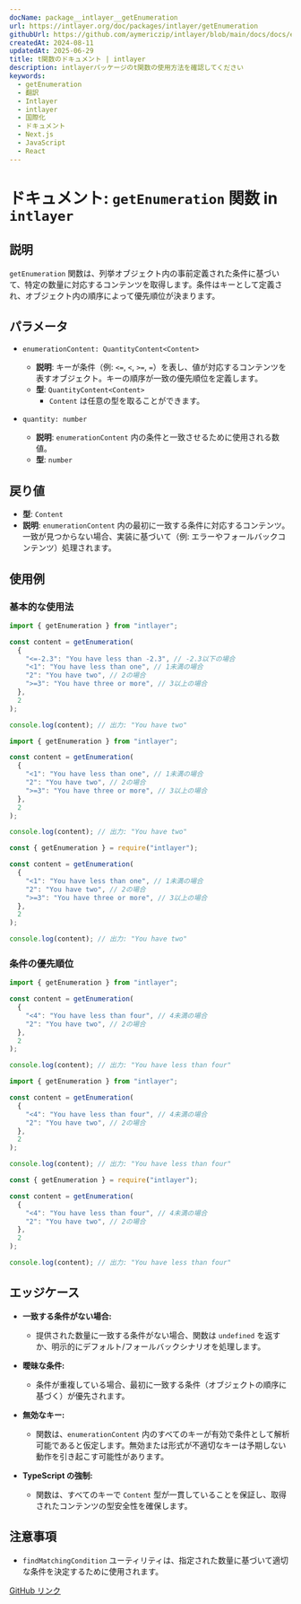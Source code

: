 ```yaml
---
docName: package__intlayer__getEnumeration
url: https://intlayer.org/doc/packages/intlayer/getEnumeration
githubUrl: https://github.com/aymericzip/intlayer/blob/main/docs/docs/en/packages/intlayer/getEnumeration.md
createdAt: 2024-08-11
updatedAt: 2025-06-29
title: t関数のドキュメント | intlayer
description: intlayerパッケージのt関数の使用方法を確認してください
keywords:
  - getEnumeration
  - 翻訳
  - Intlayer
  - intlayer
  - 国際化
  - ドキュメント
  - Next.js
  - JavaScript
  - React
---
```


# ドキュメント: `getEnumeration` 関数 in `intlayer`

## 説明

`getEnumeration` 関数は、列挙オブジェクト内の事前定義された条件に基づいて、特定の数量に対応するコンテンツを取得します。条件はキーとして定義され、オブジェクト内の順序によって優先順位が決まります。

## パラメータ

- `enumerationContent: QuantityContent<Content>`

  - **説明**: キーが条件（例: `<=`, `<`, `>=`, `=`）を表し、値が対応するコンテンツを表すオブジェクト。キーの順序が一致の優先順位を定義します。
  - **型**: `QuantityContent<Content>`
    - `Content` は任意の型を取ることができます。

- `quantity: number`

  - **説明**: `enumerationContent` 内の条件と一致させるために使用される数値。
  - **型**: `number`

## 戻り値

- **型**: `Content`
- **説明**: `enumerationContent` 内の最初に一致する条件に対応するコンテンツ。一致が見つからない場合、実装に基づいて（例: エラーやフォールバックコンテンツ）処理されます。

## 使用例

### 基本的な使用法

```typescript codeFormat="typescript"
import { getEnumeration } from "intlayer";

const content = getEnumeration(
  {
    "<=-2.3": "You have less than -2.3", // -2.3以下の場合
    "<1": "You have less than one", // 1未満の場合
    "2": "You have two", // 2の場合
    ">=3": "You have three or more", // 3以上の場合
  },
  2
);

console.log(content); // 出力: "You have two"
```

```javascript codeFormat="esm"
import { getEnumeration } from "intlayer";

const content = getEnumeration(
  {
    "<1": "You have less than one", // 1未満の場合
    "2": "You have two", // 2の場合
    ">=3": "You have three or more", // 3以上の場合
  },
  2
);

console.log(content); // 出力: "You have two"
```

```javascript codeFormat="commonjs"
const { getEnumeration } = require("intlayer");

const content = getEnumeration(
  {
    "<1": "You have less than one", // 1未満の場合
    "2": "You have two", // 2の場合
    ">=3": "You have three or more", // 3以上の場合
  },
  2
);

console.log(content); // 出力: "You have two"
```

### 条件の優先順位

```typescript codeFormat="typescript"
import { getEnumeration } from "intlayer";

const content = getEnumeration(
  {
    "<4": "You have less than four", // 4未満の場合
    "2": "You have two", // 2の場合
  },
  2
);

console.log(content); // 出力: "You have less than four"
```

```javascript codeFormat="esm"
import { getEnumeration } from "intlayer";

const content = getEnumeration(
  {
    "<4": "You have less than four", // 4未満の場合
    "2": "You have two", // 2の場合
  },
  2
);

console.log(content); // 出力: "You have less than four"
```

```javascript codeFormat="commonjs"
const { getEnumeration } = require("intlayer");

const content = getEnumeration(
  {
    "<4": "You have less than four", // 4未満の場合
    "2": "You have two", // 2の場合
  },
  2
);

console.log(content); // 出力: "You have less than four"
```

## エッジケース

- **一致する条件がない場合:**

  - 提供された数量に一致する条件がない場合、関数は `undefined` を返すか、明示的にデフォルト/フォールバックシナリオを処理します。

- **曖昧な条件:**

  - 条件が重複している場合、最初に一致する条件（オブジェクトの順序に基づく）が優先されます。

- **無効なキー:**

  - 関数は、`enumerationContent` 内のすべてのキーが有効で条件として解析可能であると仮定します。無効または形式が不適切なキーは予期しない動作を引き起こす可能性があります。

- **TypeScript の強制:**
  - 関数は、すべてのキーで `Content` 型が一貫していることを保証し、取得されたコンテンツの型安全性を確保します。

## 注意事項

- `findMatchingCondition` ユーティリティは、指定された数量に基づいて適切な条件を決定するために使用されます。

[GitHub リンク](https://github.com/aymericzip/intlayer/blob/main/docs/docs/ja/**/*.md)
